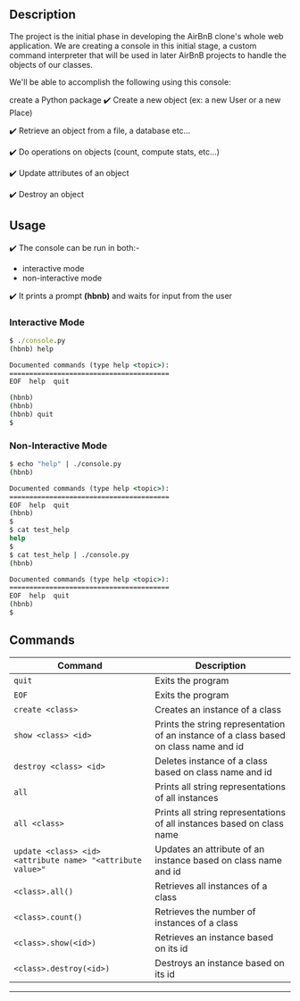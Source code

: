 
## Description
The project is the initial phase in developing the AirBnB clone's whole web application. We are creating a console in this initial stage, a custom command interpreter that will be used in later AirBnB projects to handle the objects of our classes.

We'll be able to accomplish the following using this console:

  create a Python package
✔️ Create a new object (ex: a new User or a new Place)

✔️ Retrieve an object from a file, a database etc…

✔️ Do operations on objects (count, compute stats, etc…)

✔️ Update attributes of an object

✔️ Destroy an object

## Usage
✔️ The console can be run in both:- 

* interactive mode
* non-interactive mode

✔️ It prints a prompt **(hbnb)** and waits for input from the user

### Interactive Mode

```cmd
$ ./console.py
(hbnb) help

Documented commands (type help <topic>):
========================================
EOF  help  quit

(hbnb)
(hbnb)
(hbnb) quit
$
```

### Non-Interactive Mode

```cmd
$ echo "help" | ./console.py
(hbnb)

Documented commands (type help <topic>):
========================================
EOF  help  quit
(hbnb)
$
$ cat test_help
help
$
$ cat test_help | ./console.py
(hbnb)

Documented commands (type help <topic>):
========================================
EOF  help  quit
(hbnb)
$
```
## Commands

Command | Description
--- | ---
`quit` | Exits the program
`EOF` | Exits the program
`create <class>` | Creates an instance of a class
`show <class> <id>` | Prints the string representation of an instance of a class based on class name and id
`destroy <class> <id>` | Deletes instance of a class based on class name and id
`all` | Prints all string representations of all instances
`all <class>` | Prints all string representations of all instances based on class name
`update <class> <id> <attribute name> "<attribute value>"` | Updates an attribute of an instance based on class name and id
`<class>.all()` | Retrieves all instances of a class
`<class>.count()` | Retrieves the number of instances of a class
`<class>.show(<id>)` | Retrieves an instance based on its id
`<class>.destroy(<id>)` | Destroys an instance based on its id

---
